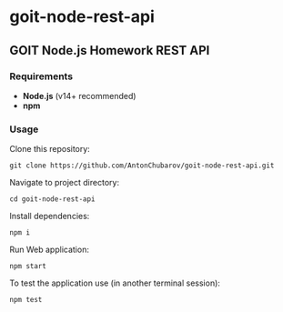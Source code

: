 # goit-node-rest-api

## GOIT Node.js Homework REST API

### Requirements
- **Node.js** (v14+ recommended)
- **npm**

### Usage

Clone this repository:

```shell
git clone https://github.com/AntonChubarov/goit-node-rest-api.git
```

Navigate to project directory:

```shell
cd goit-node-rest-api
```

Install dependencies:
```shell
npm i
```

Run Web application:
```shell
npm start
```

To test the application use (in another terminal session):
```shell
npm test
```
